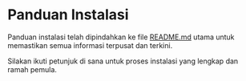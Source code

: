 # Panduan Instalasi

Panduan instalasi telah dipindahkan ke file [README.md](../README.md) utama untuk memastikan semua informasi terpusat dan terkini.

Silakan ikuti petunjuk di sana untuk proses instalasi yang lengkap dan ramah pemula.
